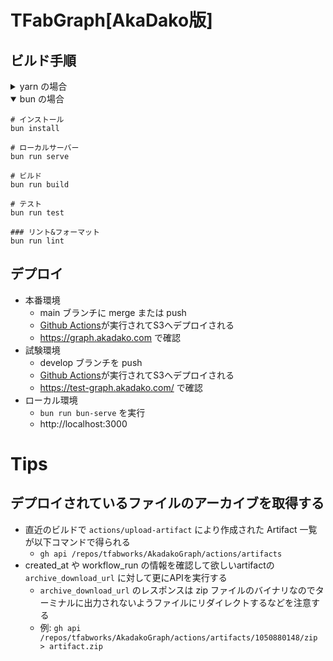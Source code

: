 # TFabGraph[AkaDako版]

## ビルド手順

<details>
<summary>yarn の場合</summary>

```
# インストール
yarn

# ローカルサーバー
yarn serve

# ビルド
yarn build

# テスト
yarn test

### リント&フォーマット
yarn lint
```
</details>
<details open>
<summary>bun の場合</summary>

```
# インストール
bun install

# ローカルサーバー
bun run serve

# ビルド
bun run build

# テスト
bun run test

### リント&フォーマット
bun run lint
```
</details>

## デプロイ
- 本番環境
    - main ブランチに merge または push
    - [Github Actions](https://github.com/tfabworks/AkadakoGraph/actions/)が実行されてS3へデプロイされる
    - https://graph.akadako.com で確認
- 試験環境
    - develop ブランチを push
    - [Github Actions](https://github.com/tfabworks/AkadakoGraph/actions/)が実行されてS3へデプロイされる
    - https://test-graph.akadako.com/ で確認
- ローカル環境
    - `bun run bun-serve` を実行
    - http://localhost:3000

# Tips
## デプロイされているファイルのアーカイブを取得する
- 直近のビルドで `actions/upload-artifact` により作成された Artifact 一覧が以下コマンドで得られる
    - `gh api /repos/tfabworks/AkadakoGraph/actions/artifacts`
- created_at や workflow_run の情報を確認して欲しいartifactの `archive_download_url` に対して更にAPIを実行する
    - `archive_download_url` のレスポンスは zip ファイルのバイナリなのでターミナルに出力されないようファイルにリダイレクトするなどを注意する
    - 例: `gh api /repos/tfabworks/AkadakoGraph/actions/artifacts/1050880148/zip > artifact.zip`
